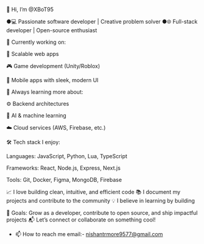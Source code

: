 👋 Hi, I’m @XBoT95

●💻 Passionate software developer | Creative problem solver
●🌐 Full-stack developer | Open-source enthusiast

🔭 Currently working on:

🚀 Scalable web apps

🎮 Game development (Unity/Roblox)

📱 Mobile apps with sleek, modern UI

🌱 Always learning more about:

⚙️ Backend architectures

🧠 AI & machine learning

☁️ Cloud services (AWS, Firebase, etc.)

🛠️ Tech stack I enjoy:

Languages: JavaScript, Python, Lua, TypeScript

Frameworks: React, Node.js, Express, Next.js

Tools: Git, Docker, Figma, MongoDB, Firebase

📈 I love building clean, intuitive, and efficient code
📚 I document my projects and contribute to the community
💡 I believe in learning by building

🎯 Goals: Grow as a developer, contribute to open source, and ship impactful projects
📬 Let’s connect or collaborate on something cool!


- 📫 How to reach me email:- nishantrmore9577@gmail.com
